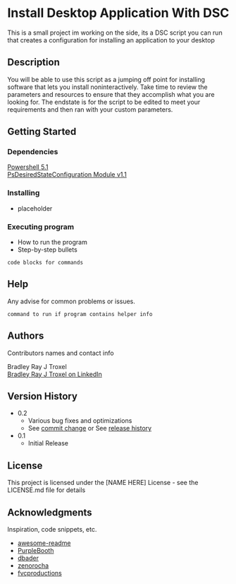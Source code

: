 # Install Desktop Application With DSC

This is a small project im working on the side, its a DSC script you can run that creates a configuration for installing an application to your desktop

## Description

You will be able to use this script as a jumping off point for installing software that lets you install noninteractively. Take time to review the parameters and resources to ensure that they accomplish what you are looking for. The endstate is for the script to be edited to meet your requirements and then ran with your custom parameters.

## Getting Started

### Dependencies

[Powershell 5.1](https://docs.microsoft.com/en-us/powershell/scripting/windows-powershell/install/installing-windows-powershell?view=powershell-5.1)  
[PsDesiredStateConfiguration Module v1.1](https://docs.microsoft.com/en-us/powershell/dsc/overview?view=dsc-1.1)

### Installing

* placeholder

### Executing program

* How to run the program
* Step-by-step bullets
```
code blocks for commands
```

## Help

Any advise for common problems or issues.
```
command to run if program contains helper info
```

## Authors

Contributors names and contact info

Bradley Ray J Troxel  
[Bradley Ray J Troxel on LinkedIn](https://www.linkedin.com/in/bradley-ray-troxel/)

## Version History

* 0.2
    * Various bug fixes and optimizations
    * See [commit change]() or See [release history]()
* 0.1
    * Initial Release

## License

This project is licensed under the [NAME HERE] License - see the LICENSE.md file for details

## Acknowledgments

Inspiration, code snippets, etc.
* [awesome-readme](https://github.com/matiassingers/awesome-readme)
* [PurpleBooth](https://gist.github.com/PurpleBooth/109311bb0361f32d87a2)
* [dbader](https://github.com/dbader/readme-template)
* [zenorocha](https://gist.github.com/zenorocha/4526327)
* [fvcproductions](https://gist.github.com/fvcproductions/1bfc2d4aecb01a834b46)